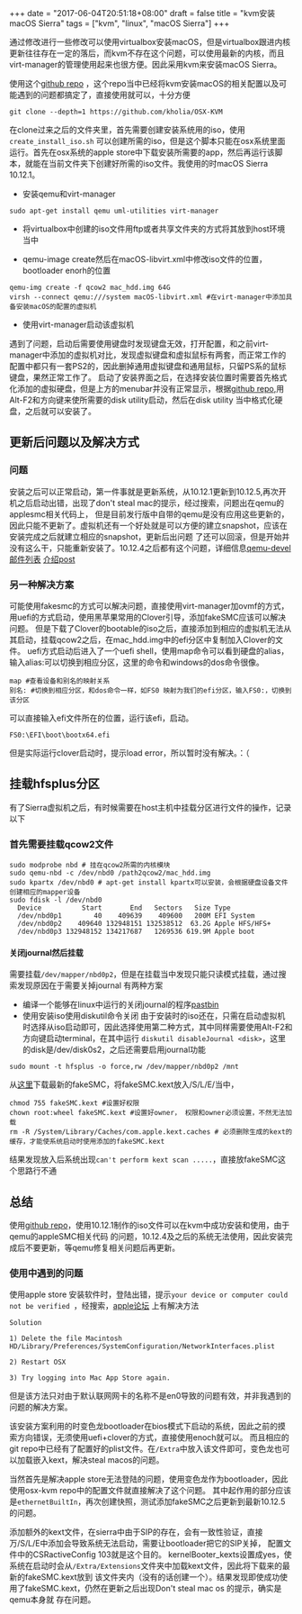 +++
date = "2017-06-04T20:51:18+08:00"
draft = false
title = "kvm安装macOS Sierra"
tags = ["kvm", "linux", "macOS Sierra"]
+++

通过修改进行一些修改可以使用virtualbox安装macOS，但是virtualbox跟进内核更新往往存在一定的落后，而kvm不存在这个问题，可以使用最新的内核，而且virt-manager的管理使用起来也很方便。因此采用kvm来安装macOS Sierra。

使用这个[github repo](https://github.com/kholia/OSX-KVM) ，这个repo当中已经将kvm安装macOS的相关配置以及可能遇到的问题都搞定了，直接使用就可以，十分方便

```
git clone --depth=1 https://github.com/kholia/OSX-KVM
```

在clone过来之后的文件夹里，首先需要创建安装系统用的iso，使用`create_install_iso.sh` 可以创建所需的iso，但是这个脚本只能在osx系统里面运行。首先在osx系统的apple store中下载安装所需要的app，然后再运行该脚本，就能在当前文件夹下创建好所需的iso文件。我使用的时macOS Sierra 10.12.1。

* 安装qemu和virt-manager

```
sudo apt-get install qemu uml-utilities virt-manager
```

* 将virtualbox中创建的iso文件用ftp或者共享文件夹的方式将其放到host环境当中

* qemu-image create然后在macOS-libvirt.xml中修改iso文件的位置， bootloader enorh的位置
```
qemu-img create -f qcow2 mac_hdd.img 64G
virsh --connect qemu:///system macOS-libvirt.xml #在virt-manager中添加具备安装macOS的配置的虚拟机
```

* 使用virt-manager启动该虚拟机

遇到了问题，启动后需要使用键盘时发现键盘无效，打开配置，和之前virt-manager中添加的虚拟机对比，发现虚拟键盘和虚拟鼠标有两套，而正常工作的配置中都只有一套PS2的，因此删掉通用虚拟键盘和通用鼠标，只留PS系的鼠标键盘，果然正常工作了。
启动了安装界面之后，在选择安装位置时需要首先格式化添加的虚拟硬盘，但是上方的menubar并没有正常显示，根据[github repo](https://github.com/kholia/OSX-KVM),用Alt-F2和方向键来使所需要的disk utility启动，然后在disk utility
当中格式化硬盘，之后就可以安装了。

## 更新后问题以及解决方式
### 问题
安装之后可以正常启动，第一件事就是更新系统，从10.12.1更新到10.12.5,再次开机之后启动出错，出现了don't steal mac的提示，经过搜索，问题出在qemu的applesmc相关代码上，
但是目前发行版中自带的qemu是没有应用这些更新的，因此只能不更新了。虚拟机还有一个好处就是可以方便的建立snapshot，应该在安装完成之后就建立相应的snapshot，更新后出问题
了还可以回滚，但是开始并没有这么干，只能重新安装了。10.12.4之后都有这个问题，详细信息[qemu-devel邮件列表](https://lists.nongnu.org/archive/html/qemu-devel/2017-03/msg06366.html)
[介绍post](https://www.contrib.andrew.cmu.edu/~somlo/OSXKVM/)

### 另一种解决方案
可能使用fakesmc的方式可以解决问题，直接使用virt-manager加ovmf的方式，用uefi的方式启动，使用黑苹果常用的Clover引导，添加fakeSMC应该可以解决问题。
但是下载了Clover的bootable的iso之后，直接添加到相应的虚拟机无法从其启动，挂载qcow2之后，在mac_hdd.img中的efi分区中复制加入Clover的文件。
uefi方式启动后进入了一个uefi shell，使用map命令可以看到硬盘的alias，输入alias:可以切换到相应分区，这里的命令和windows的dos命令很像。
```
map #查看设备和别名的映射关系
别名: #切换到相应分区，和dos命令一样，如FS0 映射为我们的efi分区，输入FS0:，切换到该分区
```
可以直接输入efi文件所在的位置，运行该efi，启动。
```
FS0:\EFI\boot\bootx64.efi
```
但是实际运行clover启动时，提示load error，所以暂时没有解决。：（

## 挂载hfsplus分区
有了Sierra虚拟机之后，有时候需要在host主机中挂载分区进行文件的操作，记录以下
### 首先需要挂载qcow2文件
```
sudo modprobe nbd # 挂在qcow2所需的内核模块
sudo qemu-nbd -c /dev/nbd0 /path2qcow2/mac_hdd.img
sudo kpartx /dev/nbd0 # apt-get install kpartx可以安装，会根据硬盘设备文件创建相应的mapper设备
sudo fdisk -l /dev/nbd0
  Device          Start       End   Sectors   Size Type
  /dev/nbd0p1        40    409639    409600   200M EFI System
  /dev/nbd0p2    409640 132948151 132538512  63.2G Apple HFS/HFS+
  /dev/nbd0p3 132948152 134217687   1269536 619.9M Apple boot
```

#### 关闭journal然后挂载
需要挂载`/dev/mapper/nbd0p2`，但是在挂载当中发现只能只读模式挂载，通过搜索发现原因在于需要关掉journal
有两种方案

* 编译一个能够在linux中运行的关闭journal的程序[pastbin](https://pastebin.com/W8pfgHRe)
* 使用安装iso使用diskutil命令关闭
由于安装时的iso还在，只需在启动虚拟机时选择从iso启动即可，因此选择使用第二种方式，其中同样需要使用Alt-F2和方向键启动terminal，在其中运行
`diskutil disableJournal <disk>`，这里的disk是/dev/disk0s2，之后还需要启用journal功能
```
sudo mount -t hfsplus -o force,rw /dev/mapper/nbd0p2 /mnt
```
从[这里](https://bitbucket.org/RehabMan/os-x-fakesmc-kozlek/downloads/)下载最新的fakeSMC，将fakeSMC.kext放入/S/L/E/当中，
```
chmod 755 fakeSMC.kext #设置好权限
chown root:wheel fakeSMC.kext #设置好owner， 权限和owner必须设置，不然无法加载
rm -R /System/Library/Caches/com.apple.kext.caches # 必须删除生成的kext的缓存，才能使系统启动时使用添加的fakeSMC.kext
```
结果发现放入后系统出现`can't perform kext scan .....`，直接放fakeSMC这个思路行不通

## 总结
使用[github repo](https://github.com/kholia/OSX-KVM)，使用10.12.1制作的iso文件可以在kvm中成功安装和使用，由于qemu的appleSMC相关代码
的问题，10.12.4及之后的系统无法使用，因此安装完成后不要更新，等qemu修复相关问题后再更新。

### 使用中遇到的问题
使用apple store 安装软件时，登陆出错，提示`your device or computer could not be verified `，经搜索，[apple论坛](https://discussions.apple.com/thread/3175514?start=0)
上有解决方法
```
Solution

1) Delete the file Macintosh HD/Library/Preferences/SystemConfiguration/NetworkInterfaces.plist

2) Restart OSX

3) Try logging into Mac App Store again.
```
但是该方法只对由于默认联网网卡的名称不是en0导致的问题有效，并非我遇到的问题的解决方案。

该安装方案利用的时变色龙bootloader在bios模式下启动的系统，因此之前的摸索方向错误，无须使用uefi+clover的方式，直接使用enoch就可以。
而且相应的git repo中已经有了配置好的plist文件。在`/Extra`中放入该文件即可，变色龙也可以加载嵌入kext，解决steal macos的问题。

当然首先是解决apple store无法登陆的问题，使用变色龙作为bootloader，因此使用osx-kvm repo中的配置文件就直接解决了这个问题。
其中起作用的部分应该是`ethernetBuiltIn`，再次创建快照，测试添加fakeSMC之后更新到最新10.12.5的问题。

添加额外的kext文件，在sierra中由于SIP的存在，会有一致性验证，直接万/S/L/E中添加会导致系统无法启动，需要让bootloader把它的SIP关掉，
配置文件中的CSRactiveConfig 103就是这个目的。
kernelBooter_kexts设置成yes，使系统在启动时会从`/Extra/Extensions`文件夹中加载kext文件，因此将下载来的最新的fakeSMC.kext放到
该文件夹内（没有的话创建一个）。结果发现即使成功使用了fakeSMC.kext，仍然在更新之后出现Don't  steal mac os 的提示，确实是qemu本身就
存在问题。
